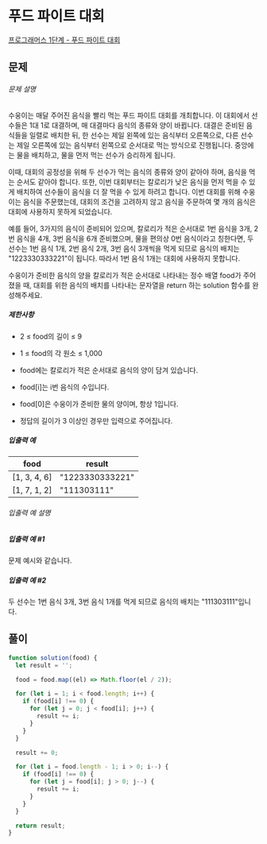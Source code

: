 # 푸드 파이트 대회

[프로그래머스 1단계 - 푸드 파이트 대회](https://school.programmers.co.kr/learn/courses/30/lessons/134240)

## 문제

###### 문제 설명

수웅이는 매달 주어진 음식을 빨리 먹는 푸드 파이트 대회를 개최합니다. 이 대회에서 선수들은 1대 1로 대결하며, 매 대결마다 음식의 종류와 양이 바뀝니다. 대결은 준비된 음식들을 일렬로 배치한 뒤, 한 선수는 제일 왼쪽에 있는 음식부터 오른쪽으로, 다른 선수는 제일 오른쪽에 있는 음식부터 왼쪽으로 순서대로 먹는 방식으로 진행됩니다. 중앙에는 물을 배치하고, 물을 먼저 먹는 선수가 승리하게 됩니다.

이때, 대회의 공정성을 위해 두 선수가 먹는 음식의 종류와 양이 같아야 하며, 음식을 먹는 순서도 같아야 합니다. 또한, 이번 대회부터는 칼로리가 낮은 음식을 먼저 먹을 수 있게 배치하여 선수들이 음식을 더 잘 먹을 수 있게 하려고 합니다. 이번 대회를 위해 수웅이는 음식을 주문했는데, 대회의 조건을 고려하지 않고 음식을 주문하여 몇 개의 음식은 대회에 사용하지 못하게 되었습니다.

예를 들어, 3가지의 음식이 준비되어 있으며, 칼로리가 적은 순서대로 1번 음식을 3개, 2번 음식을 4개, 3번 음식을 6개 준비했으며, 물을 편의상 0번 음식이라고 칭한다면, 두 선수는 1번 음식 1개, 2번 음식 2개, 3번 음식 3개씩을 먹게 되므로 음식의 배치는 "1223330333221"이 됩니다. 따라서 1번 음식 1개는 대회에 사용하지 못합니다.

수웅이가 준비한 음식의 양을 칼로리가 적은 순서대로 나타내는 정수 배열 food가 주어졌을 때, 대회를 위한 음식의 배치를 나타내는 문자열을 return 하는 solution 함수를 완성해주세요.

##### 제한사항

- 2 ≤ food의 길이 ≤ 9

- 1 ≤ food의 각 원소 ≤ 1,000

- food에는 칼로리가 적은 순서대로 음식의 양이 담겨 있습니다.

- food[i]는 i번 음식의 수입니다.

- food[0]은 수웅이가 준비한 물의 양이며, 항상 1입니다.

- 정답의 길이가 3 이상인 경우만 입력으로 주어집니다.

##### 입출력 예

| food         | result          |
| ------------ | --------------- |
| [1, 3, 4, 6] | "1223330333221" |
| [1, 7, 1, 2] | "111303111"     |

###### 입출력 예 설명

##### 입출력 예 #1

문제 예시와 같습니다.

##### 입출력 예 #2

두 선수는 1번 음식 3개, 3번 음식 1개를 먹게 되므로 음식의 배치는 "111303111"입니다.

## 풀이

```javascript
function solution(food) {
  let result = '';

  food = food.map((el) => Math.floor(el / 2));

  for (let i = 1; i < food.length; i++) {
    if (food[i] !== 0) {
      for (let j = 0; j < food[i]; j++) {
        result += i;
      }
    }
  }

  result += 0;

  for (let i = food.length - 1; i > 0; i--) {
    if (food[i] !== 0) {
      for (let j = food[i]; j > 0; j--) {
        result += i;
      }
    }
  }

  return result;
}
```
